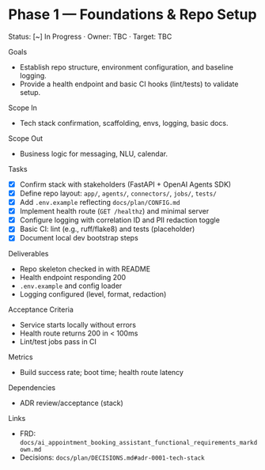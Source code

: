 # Phase 1 — Foundations & Repo Setup

Status: [~] In Progress · Owner: TBC · Target: TBC

Goals
- Establish repo structure, environment configuration, and baseline logging.
- Provide a health endpoint and basic CI hooks (lint/tests) to validate setup.

Scope In
- Tech stack confirmation, scaffolding, envs, logging, basic docs.

Scope Out
- Business logic for messaging, NLU, calendar.

Tasks
- [x] Confirm stack with stakeholders (FastAPI + OpenAI Agents SDK)
- [x] Define repo layout: `app/`, `agents/`, `connectors/`, `jobs/`, `tests/`
- [x] Add `.env.example` reflecting `docs/plan/CONFIG.md`
- [x] Implement health route (`GET /healthz`) and minimal server
- [x] Configure logging with correlation ID and PII redaction toggle
- [x] Basic CI: lint (e.g., ruff/flake8) and tests (placeholder)
- [x] Document local dev bootstrap steps

Deliverables
- Repo skeleton checked in with README
- Health endpoint responding 200
- `.env.example` and config loader
- Logging configured (level, format, redaction)

Acceptance Criteria
- Service starts locally without errors
- Health route returns 200 in < 100ms
- Lint/test jobs pass in CI

Metrics
- Build success rate; boot time; health route latency

Dependencies
- ADR review/acceptance (stack)

Links
- FRD: `docs/ai_appointment_booking_assistant_functional_requirements_markdown.md`
- Decisions: `docs/plan/DECISIONS.md#adr-0001-tech-stack`
